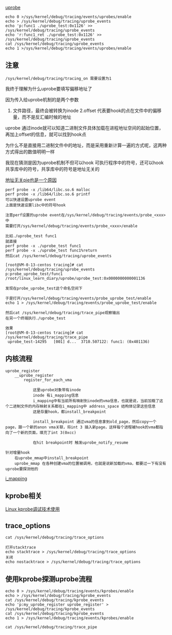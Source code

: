     
[uprobe](https://lwn.net/Articles/499190/)

    echo 0 >/sys/kernel/debug/tracing/events/uprobes/enable
    echo > /sys/kernel/debug/tracing/uprobe_events
    echo 'p:func1 ./uprobe_test:0x1126' >> /sys/kernel/debug/tracing/uprobe_events
    echo 'r:func1_ret ./uprobe_test:0x1126' >> /sys/kernel/debug/tracing/uprobe_events
    cat /sys/kernel/debug/tracing/uprobe_events
    echo 1 >/sys/kernel/debug/tracing/events/uprobes/enable

## 注意
    /sys/kernel/debug/tracing/tracing_on 需要设置为1

我终于理解为什么uprobe要填写偏移地址了

因为传入给uprobe机制的是两个参数 
1. 文件路径，最终会被转换为inode 
2.offset 代表要hook的点在文件中的偏移量，而不是反汇编时候的地址

uprobe 通过inode就可以知道二进制文件具体加载在进程地址空间的起始位置，再加上offset的信息，就可以找到hook点

为什么不是直接用二进制文件中的地址，而是采用重新计算一遍的方式呢，这两种方式得出的数值明明一样

我现在猜测是因为uprobe机制不但可以hook 可执行程序中的符号，还可以hook 共享库中的符号，共享库中的符号是地址无关的

[地址无关pie也是一个原因](https://stackoverflow.com/questions/37864773/computing-offset-of-a-function-in-memory)


    perf probe -x /lib64/libc.so.6 malloc
    perf probe -x /lib64/libc.so.6 printf
    可以快速设置uprobe event
    上面是快速设置libc中的符号hook

    注意perf设置的uprobe event在/sys/kernel/debug/tracing/events/probe_<xxx> 中
    需要打开/sys/kernel/debug/tracing/events/probe_<xxx>/enable

    比如./uprobe_test func1
    就直接
    perf probe -x ./uprobe_test func1
    perf probe -x ./uprobe_test func1%return
    然后cat /sys/kernel/debug/tracing/uprobe_events

    [root@VM-0-13-centos tracing]# cat /sys/kernel/debug/tracing/uprobe_events
    p:probe_uprobe_test/func1 /root/linux_learn_diary/uprobe/uprobe_test:0x0000000000001136

    发现在probe_uprobe_test这个命名空间下

    于是打开/sys/kernel/debug/tracing/events/probe_uprobe_test/enable
    echo 1 > /sys/kernel/debug/tracing/events/probe_uprobe_test/enable

    然后cat /sys/kernel/debug/tracing/trace_pipe观察输出
    在另一个终端执行./uprobe_test

    效果
    [root@VM-0-13-centos tracing]# cat /sys/kernel/debug/tracing/trace_pipe
     uprobe_test-14295   [001] d...  3710.507122: func1: (0x401136)
    

## 内核流程

    uprobe_register
        __uprobe_register
            register_for_each_vma

                这里uprobe对象带有inode
                inode 有i_mapping信息
                i_mapping中有当前所有映射到inode的vma信息，也就是说，当前加载了这个二进制文件的内存映射关系都在i_mapping中 address_space 结构体记录这些信息
                这是存量hook，都install_breakpoint

                install_breakpoint 通过vma的信息拿到old_page，然后copy一个page，跟一个新的anon vma关联，将int 3 插入新page，这样每个进程被hook的vma都指向了一个新的页面，填充了int 3(0xcc)

                在hit breakpoint时 触发uprobe_notify_resume
    
    针对增量hook
        在uprobe_mmap中install_breakpoint
        uprobe_mmap 在各种创建vma的位置被调用，也就是说新加载的vma，都要过一下有没有uprobe要探测他的

[i_mapping](https://blog.csdn.net/jinking01/article/details/106490467)

## kprobe相关

[Linux kprobe调试技术使用](https://www.cnblogs.com/arnoldlu/p/9752061.html)

## trace_options

    cat /sys/kernel/debug/tracing/trace_options

    打开stacktrace
    echo stacktrace > /sys/kernel/debug/tracing/trace_options
    关闭
    echo nostacktrace > /sys/kernel/debug/tracing/trace_options

## 使用kprobe探测uprobe流程

    echo 0 > /sys/kernel/debug/tracing/events/kprobes/enable
    echo > /sys/kernel/debug/tracing/kprobe_events
    cat /sys/kernel/debug/tracing/kprobe_events
    echo 'p:my_uprobe_register uprobe_register' > /sys/kernel/debug/tracing/kprobe_events
    cat /sys/kernel/debug/tracing/kprobe_events
    echo 1 > /sys/kernel/debug/tracing/events/kprobes/enable

    cat /sys/kernel/debug/tracing/trace_pipe